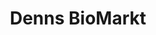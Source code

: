 ---
title: "Denns BioMarkt"
url: /nuernberg/denns-biomarkt-aeussere-cramer-klett-strasse/
shop: Supermarkt
---
